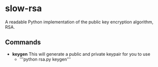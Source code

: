 # slow-rsa
A readable Python implementation of the public key encryption algorithm, RSA.

## Commands
* **keygen** This will generate a public and private keypair for you to use
    - '''python rsa.py keygen'''
